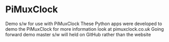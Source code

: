 # PiMuxClock
Demo s/w for use with PiMuxClock
These Python apps were developed to demo the PiMuxClock 
for more information look at pimuxclock.co.uk
Going forward demo master s/w will held on GitHub rather than the website
